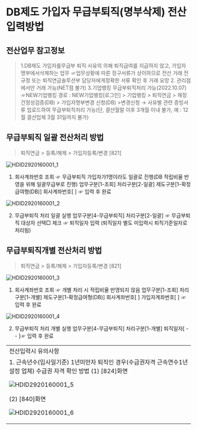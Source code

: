 # DB제도 가입자 무급부퇴직(명부삭제) 전산입력방법
## 전산업무 참고정보
> 1.DB제도 가입자를무급부 퇴직 사유의 의해 퇴직급여를 지급하지 않고, 가입자 명부에서삭제하는 업무
> ☞업무상황에 따른 징구서류가 상이하므로 전산 거래 전 규정 또는 퇴직연금솔루션부 담당자에게정확한 서류 확인 후 거래 요망
> 2. 관리점에서만 거래 가능(NET점 불가)
> 3.기업뱅킹 무급부퇴직처리 가능(2022.10.07)
> ☞NEW기업뱅킹 경로 : NEW기업뱅킹[로그인] > 기업뱅킹 > 퇴직연금 > 재정건정성검증(DB) > 가입자명부변경 신청(DB) >변경신청
> → 사유별 관련 증빙서류 업로드하여 무급부퇴직처리 가능(단, 결산월말 이후 3개월 이내 불가, 예 : 12월 결산업체 3월 31일까지 불가)
## 무급부퇴직 일괄 전산처리 방법
> 퇴직연금 > 등록/해제 > 가입자등록/변경 [821]

![HDID2920160001_1](HDID2920160001_1.jpg)

1. 회사계좌번호 조회
☞ 무급부퇴직 가입자가1명이라도 일괄로 진행(DB 적립비율 반영을 위해 일괄무급부로 진행)
업무구분[1-조회]
처리구분[2-일괄]
제도구분[1-확정급여형(DB)]
회사계좌번호[ ] ☞ 입력 후 완료

![HDID2920160001_2](HDID2920160001_2.jpg)

2. 무급부퇴직 처리 일괄 실행
업무구분[4-무급부퇴직] 
 처리구분[2-일괄]
☞ 무급부퇴직 대상자 선택□ 체크
☞ 퇴직일자 입력 (퇴직일자 별도 미입력시 퇴직기준일자로처리됨)
## 무급부퇴직개별 전산처리 방법
> 퇴직연금 > 등록/해제 > 가입자등록/변경 [821]

![HDID2920160001_3](HDID2920160001_3.jpg)

1. 회사계좌번호 조회
☞ 개별 처리 시 적립비율 반영되지 않음
업무구분[1-조회]
처리구분[1-개별]
제도구분[1-확정급여형(DB)]
회사계좌번호[ ]
가입자계좌번호[ ] ☞ 입력 후 완료

![HDID2920160001_4](HDID2920160001_4.jpg)

2. 무급부퇴직 처리 개별 실행
업무구분[4-무급부퇴직] 
 처리구분[1-개별]
퇴직일자[ - - ]☞ 입력 후 완료

<table><tbody><tr>
<td>
전산입력시 유의사항</td></tr><tr>
<td>1. 근속년수(입사일기준) 1년미만자 퇴직인 경우(수급권자격 근속연수1년 설정 업체) 수급권 자격 확인 방법
(1) [824]화면

![HDID2920160001_5](HDID2920160001_5.jpg)

(2) [840]화면

![HDID2920160001_6](HDID2920160001_6.jpg)
</td></tr></tbody>
</table>


